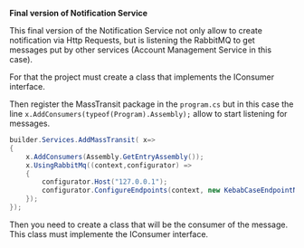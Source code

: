 **Final version of Notification Service**

This final version of the Notification Service not only allow to create notification via Http Requests, but is listening the RabbitMQ to get messages put by other services (Account Management Service in this case).

For that the project must create a class that implements the IConsumer interface.

Then register the MassTransit package in the ```program.cs``` but in this case the line ```x.AddConsumers(typeof(Program).Assembly);``` allow to start listening for messages.

```C#
builder.Services.AddMassTransit( x=>
{
    x.AddConsumers(Assembly.GetEntryAssembly());
    x.UsingRabbitMq((context,configurator) =>
    {
        configurator.Host("127.0.0.1");
        configurator.ConfigureEndpoints(context, new KebabCaseEndpointNameFormatter("Testing",false));
    });
});

```
Then you need to create a class that will be the consumer of the message. This class must implemente the IConsumer interface.
